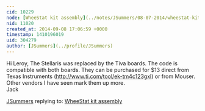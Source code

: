 ```yaml
---
cid: 10229
node: [WheeStat kit assembly](../notes/JSummers/08-07-2014/wheestat-kit-assembly)
nid: 11020
created_at: 2014-09-08 17:06:59 +0000
timestamp: 1410196019
uid: 304279
author: [JSummers](../profile/JSummers)
---
```


Hi Leroy,
The Stellaris was replaced by the Tiva boards.  The code is compatible with both boards.  They can be purchased for $13 direct from Texas Instruments (http://www.ti.com/tool/ek-tm4c123gxl) or from Mouser.  Other vendors I have seen mark them up more.  
Jack

[JSummers](../profile/JSummers) replying to: [WheeStat kit assembly](../notes/JSummers/08-07-2014/wheestat-kit-assembly)

